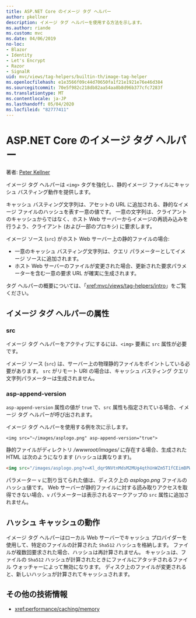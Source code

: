 ```yaml
---
title: ASP.NET Core のイメージ タグ ヘルパー
author: pkellner
description: イメージ タグ ヘルパーを使用する方法を示します。
ms.author: riande
ms.custom: mvc
ms.date: 04/06/2019
no-loc:
- Blazor
- Identity
- Let's Encrypt
- Razor
- SignalR
uid: mvc/views/tag-helpers/builtin-th/image-tag-helper
ms.openlocfilehash: e1e3566f09c44d70650fa1f21e1921e76e46d384
ms.sourcegitcommit: 70e5f982c218db82aa54aa8b8d96b377cfc7283f
ms.translationtype: MT
ms.contentlocale: ja-JP
ms.lasthandoff: 05/04/2020
ms.locfileid: "82777411"
---
```

# <a name="image-tag-helper-in-aspnet-core"></a>ASP.NET Core のイメージ タグ ヘルパー

著者: [Peter Kellner](https://peterkellner.net)

イメージ タグ ヘルパーは `<img>` タグを強化し、静的イメージ ファイルにキャッシュ バスティング動作を提供します。

キャッシュ バスティング文字列は、アセットの URL に追加される、静的なイメージ ファイルのハッシュを表す一意の値です。 一意の文字列は、クライアントのキャッシュからではなく、ホスト Web サーバーからイメージの再読み込みを行うよう、クライアント (および一部のプロキシ) に要求します。

イメージ ソース (`src`) がホスト Web サーバー上の静的ファイルの場合:

* 一意のキャッシュ バスティング文字列は、クエリ パラメーターとしてイメージ ソースに追加されます。
* ホスト Web サーバーのファイルが変更された場合、更新された要求パラメーターを含む一意の要求 URL が確実に生成されます。

タグ ヘルパーの概要については、「<xref:mvc/views/tag-helpers/intro>」をご覧ください。

## <a name="image-tag-helper-attributes"></a>イメージ タグ ヘルパーの属性

### <a name="src"></a>src

イメージ タグ ヘルパーをアクティブにするには、`<img>` 要素に `src` 属性が必要です。

イメージ ソース (`src`) は、サーバー上の物理静的ファイルをポイントしている必要があります。 `src` がリモート URI の場合は、キャッシュ バスティング クエリ文字列パラメーターは生成されません。

### <a name="asp-append-version"></a>asp-append-version

`asp-append-version` 属性の値が `true` で、`src` 属性も指定されている場合、イメージ タグ ヘルパーが呼び出されます。

イメージ タグ ヘルパーを使用する例を次に示します。

```cshtml
<img src="~/images/asplogo.png" asp-append-version="true">
```

静的ファイルがディレクトリ */wwwroot/images/* に存在する場合、生成された HTML は次のようになります (ハッシュは異なります)。

```html
<img src="/images/asplogo.png?v=Kl_dqr9NVtnMdsM2MUg4qthUnWZm5T1fCEimBPWDNgM">
```

パラメーター `v` に割り当てられた値は、ディスク上の *asplogo.png* ファイルのハッシュ値です。 Web サーバーが静的ファイルに対する読み取りアクセスを取得できない場合、`v` パラメーターは表示されるマークアップの `src` 属性に追加されません。

## <a name="hash-caching-behavior"></a>ハッシュ キャッシュの動作

イメージ タグ ヘルパーはローカル Web サーバーでキャッシュ プロバイダーを使用して、特定のファイルの計算された `Sha512` ハッシュを格納します。 ファイルが複数回要求された場合、ハッシュは再計算されません。 キャッシュは、ファイルの `Sha512` ハッシュが計算されたときにファイルにアタッチされるファイル ウォッチャーによって無効になります。 ディスク上のファイルが変更されると、新しいハッシュが計算されてキャッシュされます。

## <a name="additional-resources"></a>その他の技術情報

* <xref:performance/caching/memory>
